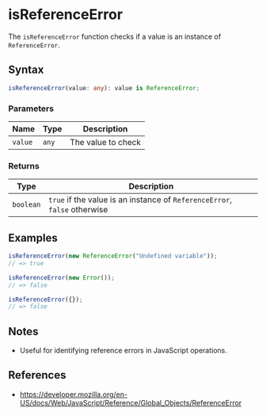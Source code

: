 # isReferenceError

The `isReferenceError` function checks if a value is an instance of `ReferenceError`.

## Syntax

```typescript
isReferenceError(value: any): value is ReferenceError;
```

### Parameters

| Name      | Type      | Description         |
| --------- | --------- | ------------------ |
| `value`   | `any`     | The value to check |

### Returns

| Type       | Description                                                        |
| ---------- | ------------------------------------------------------------------ |
| `boolean`  | `true` if the value is an instance of `ReferenceError`, `false` otherwise |

## Examples

```typescript
isReferenceError(new ReferenceError("Undefined variable"));
// => true

isReferenceError(new Error());
// => false

isReferenceError({});
// => false
```

## Notes

* Useful for identifying reference errors in JavaScript operations.

## References

* https://developer.mozilla.org/en-US/docs/Web/JavaScript/Reference/Global_Objects/ReferenceError